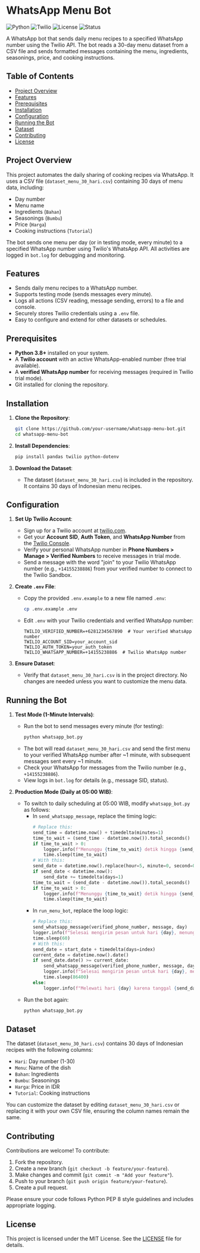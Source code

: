 # WhatsApp Menu Bot

![Python](https://img.shields.io/badge/python-3.8%2B-blue)
![Twilio](https://img.shields.io/badge/Twilio-API-red)
![License](https://img.shields.io/badge/license-MIT-green)
![Status](https://img.shields.io/badge/status-active-brightgreen)

A WhatsApp bot that sends daily menu recipes to a specified WhatsApp number using the Twilio API. The bot reads a 30-day menu dataset from a CSV file and sends formatted messages containing the menu, ingredients, seasonings, price, and cooking instructions.

## Table of Contents
- [Project Overview](#project-overview)
- [Features](#features)
- [Prerequisites](#prerequisites)
- [Installation](#installation)
- [Configuration](#configuration)
- [Running the Bot](#running-the-bot)
- [Dataset](#dataset)
- [Contributing](#contributing)
- [License](#license)

## Project Overview
This project automates the daily sharing of cooking recipes via WhatsApp. It uses a CSV file (`dataset_menu_30_hari.csv`) containing 30 days of menu data, including:
- Day number
- Menu name
- Ingredients (`Bahan`)
- Seasonings (`Bumbu`)
- Price (`Harga`)
- Cooking instructions (`Tutorial`)

The bot sends one menu per day (or in testing mode, every minute) to a specified WhatsApp number using Twilio's WhatsApp API. All activities are logged in `bot.log` for debugging and monitoring.

## Features
- Sends daily menu recipes to a WhatsApp number.
- Supports testing mode (sends messages every minute).
- Logs all actions (CSV reading, message sending, errors) to a file and console.
- Securely stores Twilio credentials using a `.env` file.
- Easy to configure and extend for other datasets or schedules.

## Prerequisites
- **Python 3.8+** installed on your system.
- A **Twilio account** with an active WhatsApp-enabled number (free trial available).
- A **verified WhatsApp number** for receiving messages (required in Twilio trial mode).
- Git installed for cloning the repository.

## Installation
1. **Clone the Repository**:
   ```bash
   git clone https://github.com/your-username/whatsapp-menu-bot.git
   cd whatsapp-menu-bot
   ```

2. **Install Dependencies**:
   ```bash
   pip install pandas twilio python-dotenv
   ```

3. **Download the Dataset**:
   - The dataset (`dataset_menu_30_hari.csv`) is included in the repository. It contains 30 days of Indonesian menu recipes.

## Configuration
1. **Set Up Twilio Account**:
   - Sign up for a Twilio account at [twilio.com](https://www.twilio.com/try-twilio).
   - Get your **Account SID**, **Auth Token**, and **WhatsApp Number** from the [Twilio Console](https://www.twilio.com/console).
   - Verify your personal WhatsApp number in **Phone Numbers > Manage > Verified Numbers** to receive messages in trial mode.
   - Send a message with the word "join" to your Twilio WhatsApp number (e.g., `+14155238886`) from your verified number to connect to the Twilio Sandbox.

2. **Create `.env` File**:
   - Copy the provided `.env.example` to a new file named `.env`:
     ```bash
     cp .env.example .env
     ```
   - Edit `.env` with your Twilio credentials and verified WhatsApp number:
     ```plaintext
     TWILIO_VERIFIED_NUMBER=+6281234567890  # Your verified WhatsApp number
     TWILIO_ACCOUNT_SID=your_account_sid
     TWILIO_AUTH_TOKEN=your_auth_token
     TWILIO_WHATSAPP_NUMBER=+14155238886  # Twilio WhatsApp number
     ```

3. **Ensure Dataset**:
   - Verify that `dataset_menu_30_hari.csv` is in the project directory. No changes are needed unless you want to customize the menu data.

## Running the Bot
1. **Test Mode (1-Minute Intervals)**:
   - Run the bot to send messages every minute (for testing):
     ```bash
     python whatsapp_bot.py
     ```
   - The bot will read `dataset_menu_30_hari.csv` and send the first menu to your verified WhatsApp number after ~1 minute, with subsequent messages sent every ~1 minute.
   - Check your WhatsApp for messages from the Twilio number (e.g., `+14155238886`).
   - View logs in `bot.log` for details (e.g., message SID, status).

2. **Production Mode (Daily at 05:00 WIB)**:
   - To switch to daily scheduling at 05:00 WIB, modify `whatsapp_bot.py` as follows:
     - In `send_whatsapp_message`, replace the timing logic:
       ```python
       # Replace this:
       send_time = datetime.now() + timedelta(minutes=1)
       time_to_wait = (send_time - datetime.now()).total_seconds()
       if time_to_wait > 0:
           logger.info(f"Menunggu {time_to_wait} detik hingga {send_time} untuk hari {day}, nomor tujuan: whatsapp:{verified_phone_number}")
           time.sleep(time_to_wait)
       # With this:
       send_date = datetime.now().replace(hour=5, minute=0, second=0, microsecond=0)
       if send_date < datetime.now():
           send_date += timedelta(days=1)
       time_to_wait = (send_date - datetime.now()).total_seconds()
       if time_to_wait > 0:
           logger.info(f"Menunggu {time_to_wait} detik hingga {send_date} untuk hari {day}, nomor tujuan: whatsapp:{verified_phone_number}")
           time.sleep(time_to_wait)
       ```
     - In `run_menu_bot`, replace the loop logic:
       ```python
       # Replace this:
       send_whatsapp_message(verified_phone_number, message, day)
       logger.info(f"Selesai mengirim pesan untuk hari {day}, menunggu 60 detik sebelum lanjut")
       time.sleep(60)
       # With this:
       send_date = start_date + timedelta(days=index)
       current_date = datetime.now().date()
       if send_date.date() >= current_date:
           send_whatsapp_message(verified_phone_number, message, day)
           logger.info(f"Selesai mengirim pesan untuk hari {day}, menunggu hingga hari berikutnya")
           time.sleep(86400)
       else:
           logger.info(f"Melewati hari {day} karena tanggal {send_date.date()} sudah lewat")
       ```
   - Run the bot again:
     ```bash
     python whatsapp_bot.py
     ```

## Dataset
The dataset (`dataset_menu_30_hari.csv`) contains 30 days of Indonesian recipes with the following columns:
- `Hari`: Day number (1-30)
- `Menu`: Name of the dish
- `Bahan`: Ingredients
- `Bumbu`: Seasonings
- `Harga`: Price in IDR
- `Tutorial`: Cooking instructions

You can customize the dataset by editing `dataset_menu_30_hari.csv` or replacing it with your own CSV file, ensuring the column names remain the same.

## Contributing
Contributions are welcome! To contribute:
1. Fork the repository.
2. Create a new branch (`git checkout -b feature/your-feature`).
3. Make changes and commit (`git commit -m "Add your feature"`).
4. Push to your branch (`git push origin feature/your-feature`).
5. Create a pull request.

Please ensure your code follows Python PEP 8 style guidelines and includes appropriate logging.

## License
This project is licensed under the MIT License. See the [LICENSE](LICENSE) file for details.
